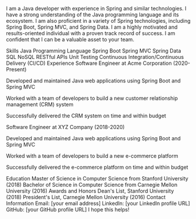 I am a Java developer with experience in Spring and similar technologies. I have a strong understanding of the Java programming language and its ecosystem. I am also proficient in a variety of Spring technologies, including Spring Boot, Spring MVC, and Spring Data. I am a highly motivated and results-oriented individual with a proven track record of success. I am confident that I can be a valuable asset to your team.

Skills
Java Programming Language
Spring Boot
Spring MVC
Spring Data
SQL
NoSQL
RESTful APIs
Unit Testing
Continuous Integration/Continuous Delivery (CI/CD)
Experience
Software Engineer at Acme Corporation (2020-Present)

Developed and maintained Java web applications using Spring Boot and Spring MVC

Worked with a team of developers to build a new customer relationship management (CRM) system

Successfully delivered the CRM system on time and within budget

Software Engineer at XYZ Company (2018-2020)

Developed and maintained Java web applications using Spring Boot and Spring MVC

Worked with a team of developers to build a new e-commerce platform

Successfully delivered the e-commerce platform on time and within budget

Education
Master of Science in Computer Science from Stanford University (2018)
Bachelor of Science in Computer Science from Carnegie Mellon University (2016)
Awards and Honors
Dean's List, Stanford University (2018)
President's List, Carnegie Mellon University (2016)
Contact Information
Email: [your email address]
LinkedIn: [your LinkedIn profile URL]
GitHub: [your GitHub profile URL]
I hope this helps!
